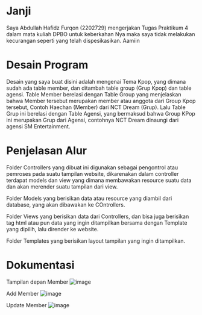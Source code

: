 # Janji
Saya Abdullah Hafidz Furqon (2202729) mengerjakan Tugas Praktikum 4 dalam mata kuliah DPBO untuk keberkahan Nya maka saya tidak melakukan kecurangan seperti yang telah dispesikasikan. Aamiin

# Desain Program
Desain yang saya buat disini adalah mengenai Tema Kpop, yang dimana sudah ada table member, dan ditambah table group (Grup Kpop) dan table agensi. Table Member berelasi dengan Table Group yang menjelaskan bahwa Member tersebut merupakan member atau anggota dari Group Kpop tersebut, Contoh Haechan (Member) dari NCT Dream (Grup). Lalu Table Grup ini berelasi dengan Table Agensi, yang bermaksud bahwa Group KPop ini merupakan Grup dari Agensi, contohnya NCT Dream dinaungi dari agensi SM Entertainment.

# Penjelasan Alur
Folder Controllers yang dibuat ini digunakan sebagai pengontrol atau pemroses pada suatu tampilan website, dikarenakan dalam controller terdapat models dan view yang dimana membawakan resource suatu data dan akan merender suatu tampilan dari view.

Folder Models yang berisikan data atau resource yang diambil dari database, yang akan dibawakan ke COntrollers.

Folder Views yang berisikan data dari Controllers, dan bisa juga berisikan tag html atau pun data yang ingin ditampilkan bersama dengan Template yang dipilih, lalu dirender ke website.

Folder Templates yang berisikan layout tampilan yang ingin ditampilkan.

# Dokumentasi

Tampilan depan Member
![image](https://github.com/hafidzf25/TP4DPBO2024C2/assets/117885795/7a8fdbec-58a8-4b4f-afcc-a2f7995a4abc)


Add Member
![image](https://github.com/hafidzf25/TP4DPBO2024C2/assets/117885795/80eea2b3-69b4-4cb3-bfff-35385ff06a77)


Update Member
![image](https://github.com/hafidzf25/TP4DPBO2024C2/assets/117885795/17c21850-4180-4213-88c7-e5d30d45c842)
